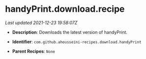 # handyPrint.download.recipe

_Last updated 2021-12-23 19:58:07Z_

- **Description**: Downloads the latest version of handyPrint.

- **Identifier**: `com.github.ahousseini-recipes.download.handyPrint`

- **Parent Recipes**: `None`